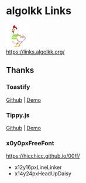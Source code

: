 # algolkk Links

[<img src="./img/me.png" width="64">](https://algolkk.github.io/links/)  
https://links.algolkk.org/

## Thanks

### Toastify

[Github](https://github.com/apvarun/toastify-js) | [Demo](https://apvarun.github.io/toastify-js/)

### Tippy.js

[Github](https://github.com/atomiks/tippyjs) | [Demo](https://atomiks.github.io/tippyjs/)

### x0y0pxFreeFont

<https://hicchicc.github.io/00ff/>

- x12y16pxLineLinker
- x14y24pxHeadUpDaisy
